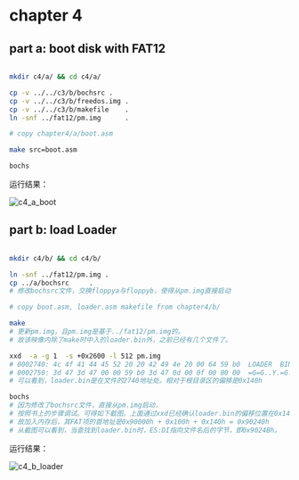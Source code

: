 # chapter 4

## part a: boot disk with FAT12

```bash

mkdir c4/a/ && cd c4/a/

cp -v ../../c3/b/bochsrc .
cp -v ../../c3/b/freedos.img .
cp -v ../../c3/b/makefile    .
ln -snf ../fat12/pm.img      .

# copy chapter4/a/boot.asm  

make src=boot.asm

bochs
```

运行结果：

![c4_a_boot](https://raw.githubusercontent.com/jungle85gopy/orangeS/master/c4/a/c4_a_boot.png)



## part b: load Loader

```bash

mkdir c4/b/ && cd c4/b/

ln -snf ../fat12/pm.img .
cp ../a/bochsrc     .
# 修改bochsrc文件，交换floppya与floppyb，使得从pm.img直接启动

# copy boot.asm, loader.asm makefile from chapter4/b/

make 
# 更新pm.img，且pm.img是基于../fat12/pm.img的。
# 故该映像内除了make时中入的loader.bin外，之前已经有几个文件了。

xxd  -a -g 1  -s +0x2600 -l 512 pm.img
# 0002740: 4c 4f 41 44 45 52 20 20 42 49 4e 20 00 64 59 b0  LOADER  BIN .dY.
# 0002750: 3d 47 3d 47 00 00 59 b0 3d 47 0d 00 0f 00 00 00  =G=G..Y.=G......
# 可以看到，loader.bin是在文件的2740地址处。相对于根目录区的偏移是0x140h

bochs
# 因为修改了bochsrc文件，直接从pm.img启动，
# 按照书上的步骤调试。可得如下截图。上面通过xxd已经确认loader.bin的偏移位置在0x140h，
# 故加入内存后，其FAT项的首地址是0x90000h + 0x100h + 0x140h = 0x90240h
# 从截图可以看到，当查找到loader.bin时，ES:DI指向文件名后的字节，即0x9024Bh。

```

运行结果：

![c4_b_loader](https://raw.githubusercontent.com/jungle85gopy/orangeS/master/c4/b/c4_b_loader.png)


